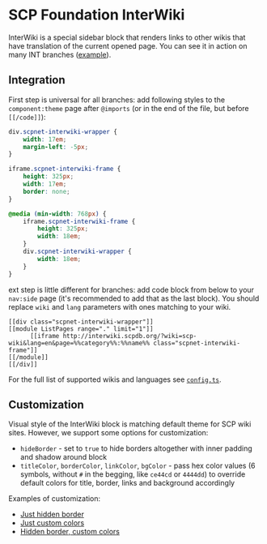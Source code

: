 # SCP Foundation InterWiki

InterWiki is a special sidebar block that renders links to other wikis that have translation of the current opened page. You can see it in action on many INT branches ([example](http://o.scp.su/682)).



## Integration
First step is universal for all branches: add following styles to the `component:theme` page after `@imports` (or in the end of the file, but before `[[/code]]`):

```css
div.scpnet-interwiki-wrapper {
    width: 17em;
    margin-left: -5px;
}

iframe.scpnet-interwiki-frame {
    height: 325px;
    width: 17em;
    border: none;
}

@media (min-width: 768px) {
    iframe.scpnet-interwiki-frame {
        height: 325px;
        width: 18em;
    }
    div.scpnet-interwiki-wrapper {
        width: 18em;
    }
}
```

ext step is little different for branches: add code block from below to your `nav:side` page (it's recommended to add that as the last block). You should replace `wiki` and `lang` parameters with ones matching to your wiki.

```
[[div class="scpnet-interwiki-wrapper"]]
[[module ListPages range="." limit="1"]]
      [[iframe http://interwiki.scpdb.org/?wiki=scp-wiki&lang=en&page=%%category%%:%%name%% class="scpnet-interwiki-frame"]]
[[/module]]
[[/div]]
```

For the full list of supported wikis and languages see [`config.ts`](https://github.com/resure/interwiki/blob/master/app/config.ts).


## Customization

Visual style of the InterWiki block is matching default theme for SCP wiki sites. However, we support some options for customization:

- `hideBorder` - set to `true` to hide borders altogether with inner padding and shadow around block
- `titleColor`, `borderColor`, `linkColor`, `bgColor` - pass hex color values (6 symbols, without `#` in the begging, like `ce44cd` or `4444dd`) to override default colors for title, border, links and background accordingly

Examples of customization:

- [Just hidden border](https://interwiki.scpdb.org/?wiki=scp-ru&lang=ru&page=_default:scp-173&hideBorder=1)
- [Just custom colors](https://interwiki.scpdb.org/?wiki=scp-ru&lang=ru&page=_default:scp-173&titleColor=ce44cd&linkColor=ffffdd&bgColor=4444dd)
- [Hidden border, custom colors](https://interwiki.scpdb.org/?wiki=scp-ru&lang=ru&page=_default:scp-173&hideBorder=1&titleColor=ce44cd&linkColor=4444dd&bgColor=ffffdd)

